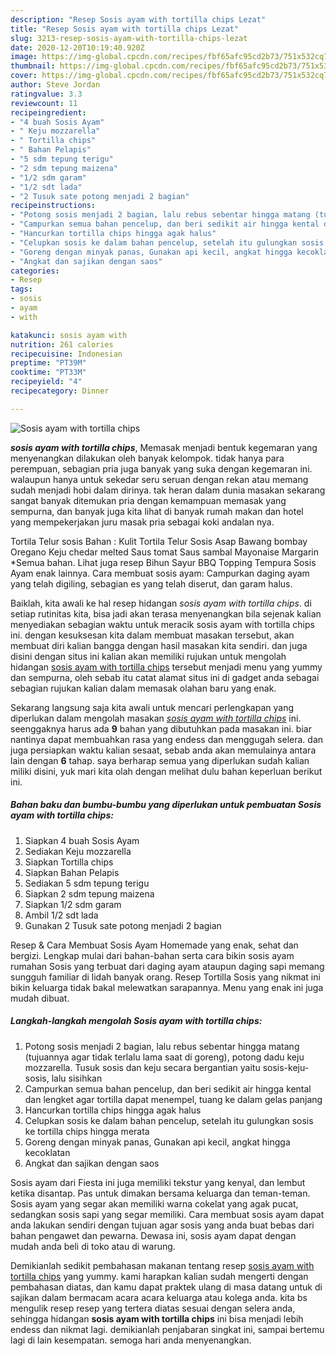 ```yaml
---
description: "Resep Sosis ayam with tortilla chips Lezat"
title: "Resep Sosis ayam with tortilla chips Lezat"
slug: 3213-resep-sosis-ayam-with-tortilla-chips-lezat
date: 2020-12-20T10:19:40.920Z
image: https://img-global.cpcdn.com/recipes/fbf65afc95cd2b73/751x532cq70/sosis-ayam-with-tortilla-chips-foto-resep-utama.jpg
thumbnail: https://img-global.cpcdn.com/recipes/fbf65afc95cd2b73/751x532cq70/sosis-ayam-with-tortilla-chips-foto-resep-utama.jpg
cover: https://img-global.cpcdn.com/recipes/fbf65afc95cd2b73/751x532cq70/sosis-ayam-with-tortilla-chips-foto-resep-utama.jpg
author: Steve Jordan
ratingvalue: 3.3
reviewcount: 11
recipeingredient:
- "4 buah Sosis Ayam"
- " Keju mozzarella"
- " Tortilla chips"
- " Bahan Pelapis"
- "5 sdm tepung terigu"
- "2 sdm tepung maizena"
- "1/2 sdm garam"
- "1/2 sdt lada"
- "2 Tusuk sate potong menjadi 2 bagian"
recipeinstructions:
- "Potong sosis menjadi 2 bagian, lalu rebus sebentar hingga matang (tujuannya agar tidak terlalu lama saat di goreng), potong dadu keju mozzarella. Tusuk sosis dan keju secara bergantian yaitu sosis-keju-sosis, lalu sisihkan"
- "Campurkan semua bahan pencelup, dan beri sedikit air hingga kental dan lengket agar tortilla dapat menempel, tuang ke dalam gelas panjang"
- "Hancurkan tortilla chips hingga agak halus"
- "Celupkan sosis ke dalam bahan pencelup, setelah itu gulungkan sosis ke tortilla chips hingga merata"
- "Goreng dengan minyak panas, Gunakan api kecil, angkat hingga kecoklatan"
- "Angkat dan sajikan dengan saos"
categories:
- Resep
tags:
- sosis
- ayam
- with

katakunci: sosis ayam with 
nutrition: 261 calories
recipecuisine: Indonesian
preptime: "PT39M"
cooktime: "PT33M"
recipeyield: "4"
recipecategory: Dinner

---
```



![Sosis ayam with tortilla chips](https://img-global.cpcdn.com/recipes/fbf65afc95cd2b73/751x532cq70/sosis-ayam-with-tortilla-chips-foto-resep-utama.jpg)

<b><i>sosis ayam with tortilla chips</i></b>, Memasak menjadi bentuk kegemaran yang menyenangkan dilakukan oleh banyak kelompok. tidak hanya para perempuan, sebagian pria juga banyak yang suka dengan kegemaran ini. walaupun hanya untuk sekedar seru seruan dengan rekan atau memang sudah menjadi hobi dalam dirinya. tak heran dalam dunia masakan sekarang sangat banyak ditemukan pria dengan kemampuan memasak yang sempurna, dan banyak juga kita lihat di banyak rumah makan dan hotel yang mempekerjakan juru masak pria sebagai koki andalan nya.

Tortila Telur sosis Bahan : Kulit Tortila Telur Sosis Asap Bawang bombay Oregano Keju chedar melted Saus tomat Saus sambal Mayonaise Margarin *Semua bahan. Lihat juga resep Bihun Sayur BBQ Topping Tempura Sosis Ayam enak lainnya. Cara membuat sosis ayam: Campurkan daging ayam yang telah digiling, sebagian es yang telah diserut, dan garam halus.

Baiklah, kita awali ke hal resep hidangan <i>sosis ayam with tortilla chips</i>. di setiap rutinitas kita, bisa jadi akan terasa menyenangkan bila sejenak kalian menyediakan sebagian waktu untuk meracik sosis ayam with tortilla chips ini. dengan kesuksesan kita dalam membuat masakan tersebut, akan membuat diri kalian bangga dengan hasil masakan kita sendiri. dan juga disini dengan situs ini kalian akan memiliki rujukan untuk mengolah hidangan <u>sosis ayam with tortilla chips</u> tersebut menjadi menu yang yummy dan sempurna, oleh sebab itu catat alamat situs ini di gadget anda sebagai sebagian rujukan kalian dalam memasak olahan baru yang enak.


Sekarang langsung saja kita awali untuk mencari perlengkapan yang diperlukan dalam mengolah masakan <u><i>sosis ayam with tortilla chips</i></u> ini. seenggaknya harus ada <b>9</b> bahan yang dibutuhkan pada masakan ini. biar nantinya dapat membuahkan rasa yang endess dan menggugah selera. dan juga persiapkan waktu kalian sesaat, sebab anda akan memulainya antara lain dengan <b>6</b> tahap. saya berharap semua yang diperlukan sudah kalian miliki disini, yuk mari kita olah dengan melihat dulu bahan keperluan berikut ini.

<!--inarticleads1-->

##### Bahan baku dan bumbu-bumbu yang diperlukan untuk pembuatan Sosis ayam with tortilla chips:

1. Siapkan 4 buah Sosis Ayam
1. Sediakan  Keju mozzarella
1. Siapkan  Tortilla chips
1. Siapkan  Bahan Pelapis
1. Sediakan 5 sdm tepung terigu
1. Siapkan 2 sdm tepung maizena
1. Siapkan 1/2 sdm garam
1. Ambil 1/2 sdt lada
1. Gunakan 2 Tusuk sate potong menjadi 2 bagian


Resep &amp; Cara Membuat Sosis Ayam Homemade yang enak, sehat dan bergizi. Lengkap mulai dari bahan-bahan serta cara bikin sosis ayam rumahan Sosis yang terbuat dari daging ayam ataupun daging sapi memang sungguh familiar di lidah banyak orang. Resep Tortilla Sosis yang nikmat ini bikin keluarga tidak bakal melewatkan sarapannya. Menu yang enak ini juga mudah dibuat. 

<!--inarticleads2-->

##### Langkah-langkah mengolah Sosis ayam with tortilla chips:

1. Potong sosis menjadi 2 bagian, lalu rebus sebentar hingga matang (tujuannya agar tidak terlalu lama saat di goreng), potong dadu keju mozzarella. Tusuk sosis dan keju secara bergantian yaitu sosis-keju-sosis, lalu sisihkan
1. Campurkan semua bahan pencelup, dan beri sedikit air hingga kental dan lengket agar tortilla dapat menempel, tuang ke dalam gelas panjang
1. Hancurkan tortilla chips hingga agak halus
1. Celupkan sosis ke dalam bahan pencelup, setelah itu gulungkan sosis ke tortilla chips hingga merata
1. Goreng dengan minyak panas, Gunakan api kecil, angkat hingga kecoklatan
1. Angkat dan sajikan dengan saos


Sosis ayam dari Fiesta ini juga memiliki tekstur yang kenyal, dan lembut ketika disantap. Pas untuk dimakan bersama keluarga dan teman-teman. Sosis ayam yang segar akan memiliki warna cokelat yang agak pucat, sedangkan sosis sapi yang segar memiliki. Cara membuat sosis ayam dapat anda lakukan sendiri dengan tujuan agar sosis yang anda buat bebas dari bahan pengawet dan pewarna. Dewasa ini, sosis ayam dapat dengan mudah anda beli di toko atau di warung. 

Demikianlah sedikit pembahasan makanan tentang resep <u>sosis ayam with tortilla chips</u> yang yummy. kami harapkan kalian sudah mengerti dengan pembahasan diatas, dan kamu dapat praktek ulang di masa datang untuk di sajikan dalam bermacam acara acara keluarga atau kolega anda. kita bs mengulik resep resep yang tertera diatas sesuai dengan selera anda, sehingga hidangan <b>sosis ayam with tortilla chips</b> ini bisa menjadi lebih endess dan nikmat lagi. demikianlah penjabaran singkat ini, sampai bertemu lagi di lain kesempatan. semoga hari anda menyenangkan.
